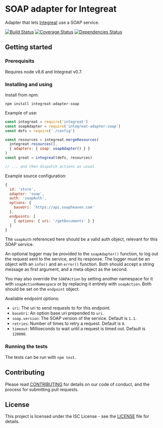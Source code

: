 # SOAP adapter for Integreat

Adapter that lets
[Integreat](https://github.com/integreat-io/integreat) use a SOAP service.

[![Build Status](https://travis-ci.org/integreat-io/integreat-adapter-soap.svg?branch=master)](https://travis-ci.org/integreat-io/integreat-adapter-soap)
[![Coverage Status](https://coveralls.io/repos/github/integreat-io/integreat-adapter-soap/badge.svg?branch=master)](https://coveralls.io/github/integreat-io/integreat-adapter-soap?branch=master)
[![Dependencies Status](https://tidelift.com/badges/github/integreat-io/integreat-adapter-soap?style=flat)](https://tidelift.com/repo/github/integreat-io/integreat-adapter-soap)

## Getting started

### Prerequisits

Requires node v8.6 and Integreat v0.7.

### Installing and using

Install from npm:

```
npm install integreat-adapter-soap
```

Example of use:
```javascript
const integreat = require('integreat')
const soapAdapter = require('integreat-adapter-soap')
const defs = require('./config')

const resources = integreat.mergeResources(
  integreat.resources(),
  { adapters: { soap: soapAdapter() } }
)
const great = integreat(defs, resources)

// ... and then dispatch actions as usual
```

Example source configuration:

```javascript
{
  id: 'store',
  adapter: 'soap',
  auth: 'soapAuth',
  options: {
    baseUri: 'https://api.soapheaven.com'
  },
  endpoints: [
    { options: { uri: '/getDocuments' } }
  ]
}
```

The `soapAuth` referenced here should be a valid auth object, relevant for this
SOAP service.

An optional logger may be provided to the `soapAdapter()` function, to log out
the request sent to the service, and its response. The logger must be an object
with an `info()` and an `error()` function. Both should accept a string message
as first argument, and a meta object as the second.

You may also override the `SOAPAction` by setting another namespace for it with
`soapActionNamespace` or by replacing it entirely with `soapAction`. Both should
be set on the `endpoint` object.

Available endpoint options:

- `uri`: The uri to send requests to for this endpoint.
- `baseUri`: An option base uri prepended to `uri`.
- `soap.version`: The SOAP version of the service. Default is `1.1`.
- `retries`: Number of times to retry a request. Default is `0`.
- `timeout`: Milliseconds to wait until a request is timed out. Default is
  `120000`.

### Running the tests

The tests can be run with `npm test`.

## Contributing

Please read
[CONTRIBUTING](https://github.com/integreat-io/integreat-adapter-soap/blob/master/CONTRIBUTING.md)
for details on our code of conduct, and the process for submitting pull
requests.

## License

This project is licensed under the ISC License - see the
[LICENSE](https://github.com/integreat-io/integreat-adapter-soap/blob/master/LICENSE)
file for details.
